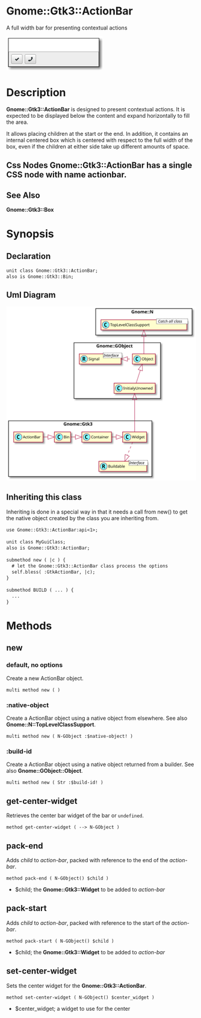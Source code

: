 Gnome::Gtk3::ActionBar
======================

A full width bar for presenting contextual actions

![](images/action-bar.png)

Description
===========

**Gnome::Gtk3::ActionBar** is designed to present contextual actions. It is expected to be displayed below the content and expand horizontally to fill the area.

It allows placing children at the start or the end. In addition, it contains an internal centered box which is centered with respect to the full width of the box, even if the children at either side take up different amounts of space.

Css Nodes **Gnome::Gtk3::ActionBar** has a single CSS node with name actionbar.
-------------------------------------------------------------------------------

See Also
--------

**Gnome::Gtk3::Box**

Synopsis
========

Declaration
-----------

    unit class Gnome::Gtk3::ActionBar;
    also is Gnome::Gtk3::Bin;

Uml Diagram
-----------

![](plantuml/ActionBar.svg)

Inheriting this class
---------------------

Inheriting is done in a special way in that it needs a call from new() to get the native object created by the class you are inheriting from.

    use Gnome::Gtk3::ActionBar:api<1>;

    unit class MyGuiClass;
    also is Gnome::Gtk3::ActionBar;

    submethod new ( |c ) {
      # let the Gnome::Gtk3::ActionBar class process the options
      self.bless( :GtkActionBar, |c);
    }

    submethod BUILD ( ... ) {
      ...
    }

Methods
=======

new
---

### default, no options

Create a new ActionBar object.

    multi method new ( )

### :native-object

Create a ActionBar object using a native object from elsewhere. See also **Gnome::N::TopLevelClassSupport**.

    multi method new ( N-GObject :$native-object! )

### :build-id

Create a ActionBar object using a native object returned from a builder. See also **Gnome::GObject::Object**.

    multi method new ( Str :$build-id! )

get-center-widget
-----------------

Retrieves the center bar widget of the bar or `undefined`.

    method get-center-widget ( --> N-GObject )

pack-end
--------

Adds *child* to *action-bar*, packed with reference to the end of the *action-bar*.

    method pack-end ( N-GObject() $child )

  * $child; the **Gnome::Gtk3::Widget** to be added to *action-bar*

pack-start
----------

Adds *child* to *action-bar*, packed with reference to the start of the *action-bar*.

    method pack-start ( N-GObject() $child )

  * $child; the **Gnome::Gtk3::Widget** to be added to *action-bar*

set-center-widget
-----------------

Sets the center widget for the **Gnome::Gtk3::ActionBar**.

    method set-center-widget ( N-GObject() $center_widget )

  * $center_widget; a widget to use for the center

